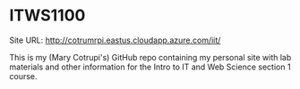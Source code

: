 <!-- # itws1100-lab03 -->

# ITWS1100

Site URL: http://cotrumrpi.eastus.cloudapp.azure.com/iit/

This is my (Mary Cotrupi's) GitHub repo containing my personal site with lab materials and other information for the Intro to IT and Web Science section 1 course.

